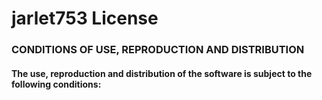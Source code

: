 # jarlet753 License

### CONDITIONS OF USE, REPRODUCTION AND DISTRIBUTION

#### The use, reproduction and distribution of the software is subject to the following conditions:
